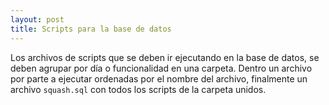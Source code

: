 ```yaml
---
layout: post
title: Scripts para la base de datos
---
```


Los archivos de scripts que se deben ir ejecutando en la base de datos, se deben<!--more--> agrupar por día o funcionalidad en una carpeta. Dentro un archivo por parte a ejecutar ordenadas por el nombre del archivo, finalmente un archivo `squash.sql` con todos los scripts de la carpeta unidos.
